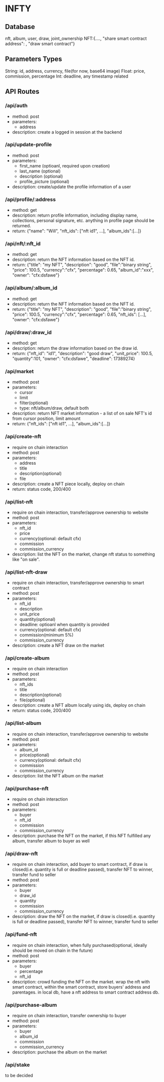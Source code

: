 # INFTY

## Database

nft, album, user, draw, joint_ownership
NFT:{...., "share smart contract address": , "draw smart contract"}

## Parameters Types

String: id, address, currency, file(for now, base64 image)
Float: price, commission, percentage
Int: deadline, any timestamp related

## API Routes

### /api/auth

-   method: post
-   parameters:
    -   address
-   description: create a logged in session at the backend

### /api/update-profile

-   method: post
-   parameters:
    -   first_name (optioanl, required upon creation)
    -   last_name (optional)
    -   description (optional)
    -   profile_picture (optional)
-   description: create/update the profile information of a user

### /api/profile/:address

-   method: get
-   description: return profile information, including display name, collections, personal signature, etc. anything in profile page should be returned.
-   return: {"name": "Will", "nft_ids": ["nft id1", ...], "album_ids":[...]}

### /api/nft/:nft_id

-   method: get
-   description: return the NFT information based on the NFT id.
-   return: {"title": "my NFT", "description": "good", "file":"binary string", "price": 100.5, "currency":"cfx", "percentage": 0.65, "album_id":"xxx", "owner": "cfx:dsfawe"}

### /api/album/:album_id

-   method: get
-   description: return the NFT information based on the NFT id.
-   return: {"title": "my NFT", "description": "good", "file":"binary string", "price": 100.5, "currency":"cfx", "percentage": 0.65, "nft_ids": [...], "owner": "cfx:dsfawe"}

### /api/draw/:draw_id

-   method: get
-   description: return the draw information based on the draw id.
-   return: {"nft_id": "id1", "description": "good draw", "unit_price": 100.5, "quantity":101, "owner": "cfx:dsfawe", "deadline": 17389274}

### /api/market

-   method: post
-   parameters:
    -   cursor
    -   limit
    -   filter(optional)
    -   type: nft/album/draw, default both
-   description: return NFT market information - a list of on sale NFT's id from cursor position, limit amount
-   return: {"nft_ids": ["nft id1", ...], "album_ids":[...]}

### /api/create-nft

-   require on chain interaction
-   method: post
-   parameters:
    -   address
    -   title
    -   description(optional)
    -   file
-   description: create a NFT piece locally, deploy on chain
-   return: status code, 200/400

### /api/list-nft

-   require on chain interaction, transfer/approve ownership to website
-   method: post
-   parameters:
    -   nft_id
    -   price
    -   currency(optional: default cfx)
    -   commission
    -   commission_currency
-   description: list the NFT on the market, change nft status to something like "on sale".

### /api/list-nft-draw

-   require on chain interaction, transfer/approve ownership to smart contract
-   method: post
-   parameters:
    -   nft_id
    -   description
    -   unit_price
    -   quantity(optional)
    -   deadline: optioanl when quantity is provided
    -   currency(optional: default cfx)
    -   commission(minimum 5%)
    -   commission_currency
-   description: create a NFT draw on the market

### /api/create-album

-   require on chain interaction
-   method: post
-   parameters:
    -   nft_ids
    -   title
    -   description(optional)
    -   file(optional)
-   description: create a NFT album locally using ids, deploy on chain
-   return: status code, 200/400

### /api/list-album

-   require on chain interaction, transfer/approve ownership to website
-   method: post
-   parameters:
    -   album_id
    -   price(optional)
    -   currency(optional: default cfx)
    -   commission
    -   commission_currency
-   description: list the NFT album on the market

### /api/purchase-nft

-   require on chain interaction
-   method: post
-   parameters:
    -   buyer
    -   nft_id
    -   commission
    -   commission_currency
-   description: purchase the NFT on the market, if this NFT fulfilled any album, transfer album to buyer as well

### /api/draw-nft

-   require on chain interaction, add buyer to smart contract, if draw is closed(i.e. quantity is full or deadline passed), transfer NFT to winner, transfer fund to seller
-   method: post
-   parameters:
    -   buyer
    -   draw_id
    -   quantity
    -   commission
    -   commission_currency
-   description: draw the NFT on the market, if draw is closed(i.e. quantity is full or deadline passed), transfer NFT to winner, transfer fund to seller

### /api/fund-nft

-   require on chain interaction, when fully purchased(optional, ideally should be moved on chain in the future)
-   method: post
-   parameters:
    -   buyer
    -   percentage
    -   nft_id
-   description: crowd funding the NFT on the market. wrap the nft with smart contract, within the smart contract, store buyers' address and parentages. in local db, have a nft address to smart contract address db.

### /api/purchase-album

-   require on chain interaction, transfer ownership to buyer
-   method: post
-   parameters:
    -   buyer
    -   album_id
    -   commission
    -   commission_currency
-   description: purchase the album on the market

### /api/stake

to be decided
